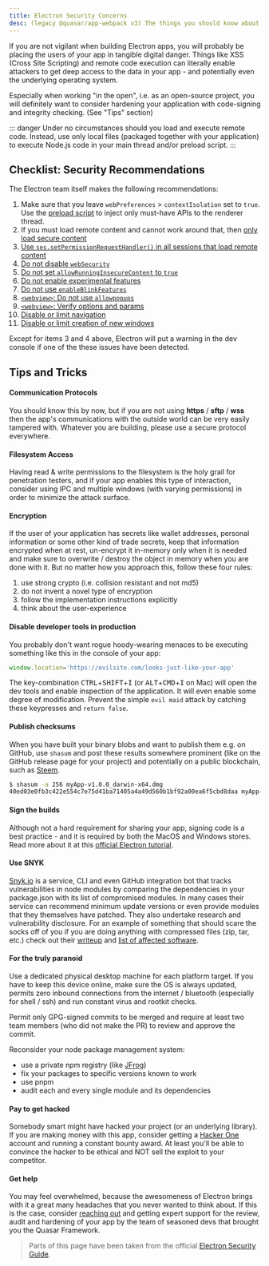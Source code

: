```yaml
---
title: Electron Security Concerns
desc: (legacy @quasar/app-webpack v3) The things you should know about security in a Quasar desktop app.
---
```

If you are not vigilant when building Electron apps, you will probably be placing the users of your app in tangible digital danger. Things like XSS (Cross Site Scripting) and remote code execution can literally enable attackers to get deep access to the data in your app - and potentially even the underlying operating system.

Especially when working "in the open", i.e. as an open-source project, you will definitely want to consider hardening your application with code-signing and integrity checking. (See "Tips" section)

::: danger
Under no circumstances should you load and execute remote code. Instead, use only local files (packaged together with your application) to execute Node.js code in your main thread and/or preload script.
:::

## Checklist: Security Recommendations
The Electron team itself makes the following recommendations:

1.  Make sure that you leave `webPreferences` > `contextIsolation` set to `true`. Use the [preload script](/quasar-cli-webpack-v3/developing-electron-apps/electron-preload-script) to inject only must-have APIs to the renderer thread.
2.  If you must load remote content and cannot work around that, then [only load secure content](https://electronjs.org/docs/tutorial/security#1-only-load-secure-content)
3.  [Use  `ses.setPermissionRequestHandler()`  in all sessions that load remote content](https://electronjs.org/docs/tutorial/security#4-handle-session-permission-requests-from-remote-content)
4.  [Do not disable  `webSecurity`](https://electronjs.org/docs/tutorial/security#5-do-not-disable-websecurity)
5.  [Do not set  `allowRunningInsecureContent`  to  `true`](https://electronjs.org/docs/tutorial/security#7-do-not-set-allowrunninginsecurecontent-to-true)
6.  [Do not enable experimental features](https://electronjs.org/docs/tutorial/security#8-do-not-enable-experimental-features)
7.  [Do not use  `enableBlinkFeatures`](https://electronjs.org/docs/tutorial/security#9-do-not-use-enableblinkfeatures)
8.  [`<webview>`: Do not use `allowpopups`](https://electronjs.org/docs/tutorial/security#10-do-not-use-allowpopups)
9.  [`<webview>`: Verify options and params](https://electronjs.org/docs/tutorial/security#11-verify-webview-options-before-creation)
10.  [Disable or limit navigation](https://electronjs.org/docs/tutorial/security#12-disable-or-limit-navigation)
11.  [Disable or limit creation of new windows](https://electronjs.org/docs/tutorial/security#13-disable-or-limit-creation-of-new-windows)

Except for items 3 and 4 above, Electron will put a warning in the dev console if one of the these issues have been detected.


## Tips and Tricks

#### Communication Protocols
You should know this by now, but if you are not using **https** / **sftp** / **wss** then the app's communications with the outside world can be very easily tampered with. Whatever you are building, please use a secure protocol everywhere.

#### Filesystem Access
Having read & write permissions to the filesystem is the holy grail for penetration testers, and if your app enables this type of interaction, consider using IPC and multiple windows (with varying permissions) in order to minimize the attack surface.

#### Encryption
If the user of your application has secrets like wallet addresses, personal information or some other kind of trade secrets, keep that information encrypted when at rest, un-encrypt it in-memory only when it is needed and make sure to overwrite / destroy the object in memory when you are done with it. But no matter how you approach this, follow these four rules:

1. use strong crypto (i.e. collision resistant and not md5)
2. do not invent a novel type of encryption
3. follow the implementation instructions explicitly
4. think about the user-experience

#### Disable developer tools in production

You probably don't want rogue hoody-wearing menaces to be executing something like this in the console of your app:

```js
window.location='https://evilsite.com/looks-just-like-your-app'
```

The key-combination <kbd>CTRL</kbd>+<kbd>SHIFT</kbd>+<kbd>I</kbd> (or <kbd>ALT</kbd>+<kbd>CMD</kbd>+<kbd>I</kbd> on Mac) will open the dev tools and enable inspection of the application. It will even enable some degree of modification. Prevent the simple `evil maid` attack by catching these keypresses and `return false`.

#### Publish checksums
When you have built your binary blobs and want to publish them e.g. on GitHub, use `shasum` and post these results somewhere prominent (like on the GitHub release page for your project) and potentially on a public blockchain, such as [Steem](https://steemworld.org/@quasarframework).

```bash
$ shasum -a 256 myApp-v1.0.0_darwin-x64.dmg
40ed03e0fb3c422e554c7e75d41ba71405a4a49d560b1bf92a00ea6f5cbd8daa myApp-v1.0.0_darwin-x64.dmg
```

#### Sign the builds
Although not a hard requirement for sharing your app, signing code is a best practice - and it is required by both the MacOS and Windows stores. Read more about it at this [official Electron tutorial](https://electronjs.org/docs/tutorial/code-signing).

#### Use SNYK
[Snyk.io](https://snyk.io) is a service, CLI and even GitHub integration bot that tracks vulnerabilities in node modules by comparing the dependencies in your package.json with its list of compromised modules. In many cases their service can recommend minimum update versions or even provide modules that they themselves have patched. They also undertake research and vulnerability disclosure. For an example of something that should scare the socks off of you if you are doing anything with compressed files (zip, tar, etc.) check out their [writeup](https://snyk.io/research/zip-slip-vulnerability) and [list of affected software](https://github.com/snyk/zip-slip-vulnerability).


#### For the truly paranoid
Use a dedicated physical desktop machine for each platform target. If you have to keep this device online, make sure the OS is always updated, permits zero inbound connections from the internet / bluetooth (especially for shell / ssh) and run constant virus and rootkit checks.

Permit only GPG-signed commits to be merged and require at least two team members (who did not make the PR) to review and approve the commit.

Reconsider your node package management system:
- use a private npm registry (like [JFrog](https://jfrog.com/))
- fix your packages to specific versions known to work
- use pnpm
- audit each and every single module and its dependencies

#### Pay to get hacked
Somebody smart might have hacked your project (or an underlying library). If you are making money with this app, consider getting a [Hacker One](https://hackerone.com) account and running a constant bounty award. At least you'll be able to convince the hacker to be ethical and NOT sell the exploit to your competitor.

#### Get help
You may feel overwhelmed, because the awesomeness of Electron brings with it a great many headaches that you never wanted to think about. If this is the case, consider [reaching out](mailto:razvan.stoenescu@gmail.com) and getting expert support for the review, audit and hardening of your app by the team of seasoned devs that brought you the Quasar Framework.

<q-separator class="q-mt-xl" />

> Parts of this page have been taken from the official [Electron Security Guide](https://electronjs.org/docs/tutorial/security).
